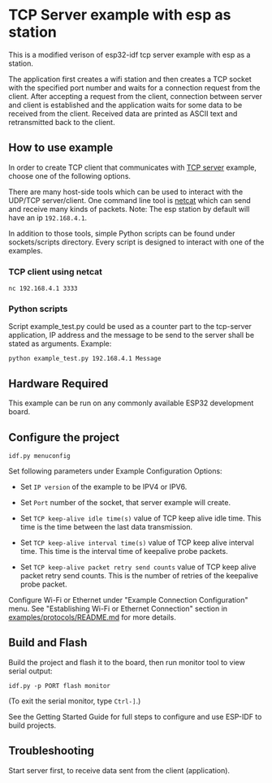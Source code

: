 
# TCP Server example with esp as station

This is a modified verison of esp32-idf tcp server example with esp as a station.

The application first creates a wifi station and then creates a TCP socket with the specified port number and waits for a connection request from the client. After accepting a request from the client, connection between server and client is established and the application waits for some data to be received from the client. Received data are printed as ASCII text and retransmitted back to the client.

## How to use example

In order to create TCP client that communicates with [TCP server](https://github.com/espressif/esp-idf/tree/master/examples/protocols/sockets/tcp_server) example, choose one of the following options.

There are many host-side tools which can be used to interact with the UDP/TCP server/client. 
One command line tool is [netcat](http://netcat.sourceforge.net) which can send and receive many kinds of packets. 
Note: The esp station by default will have an ip `192.168.4.1`.

In addition to those tools, simple Python scripts can be found under sockets/scripts directory. Every script is designed to interact with one of the examples.

### TCP client using netcat
```
nc 192.168.4.1 3333
```

### Python scripts
Script example_test.py could be used as a counter part to the tcp-server application,
IP address and the message to be send to the server shall be stated as arguments. Example:

```
python example_test.py 192.168.4.1 Message
```


## Hardware Required

This example can be run on any commonly available ESP32 development board.

## Configure the project

```
idf.py menuconfig
```

Set following parameters under Example Configuration Options:

* Set `IP version` of the example to be IPV4 or IPV6.

* Set `Port` number of the socket, that server example will create.

* Set `TCP keep-alive idle time(s)` value of TCP keep alive idle time. This time is the time between the last data transmission.

* Set `TCP keep-alive interval time(s)` value of TCP keep alive interval time. This time is the interval time of keepalive probe packets.

* Set `TCP keep-alive packet retry send counts` value of TCP keep alive packet retry send counts. This is the number of retries of the keepalive probe packet.

Configure Wi-Fi or Ethernet under "Example Connection Configuration" menu. See "Establishing Wi-Fi or Ethernet Connection" section in [examples/protocols/README.md](../../README.md) for more details.

## Build and Flash

Build the project and flash it to the board, then run monitor tool to view serial output:

```
idf.py -p PORT flash monitor
```

(To exit the serial monitor, type ``Ctrl-]``.)

See the Getting Started Guide for full steps to configure and use ESP-IDF to build projects.


## Troubleshooting

Start server first, to receive data sent from the client (application).
